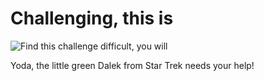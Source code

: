 # Challenging, this is

![Find this challenge difficult, you will][yoda1]

Yoda, the little green Dalek from Star Trek needs your help!

[yoda1]: http://i.imgur.com/4jeBvb8.gif
